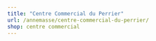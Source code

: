 ```yaml
---
title: "Centre Commercial du Perrier"
url: /annemasse/centre-commercial-du-perrier/
shop: centre commercial
---
```

